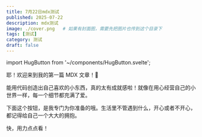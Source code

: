 ```yaml
---
title: 7月22日mdx测试
published: 2025-07-22
description: mdx测试
image: ./cover.png   # 如果有封面图，需要先把图片也传到这个目录下
tags: [测试]
category: 测试
draft: false
---
```


import HugButton from '~/components/HugButton.svelte';

耶！欢迎来到我的第一篇 MDX 文章！🎉

能用代码创造出自己喜欢的小东西，真的太有成就感啦！就像在用心经营自己的小世界一样，每一个细节都充满了爱。

下面这个按钮，是我专门为你准备的哦。生活里不管遇到什么，开心或者不开心，都记得给自己一个大大的拥抱。

快，用力点点看！

<div class="flex justify-center my-8">
  <HugButton client:load />
</div>
